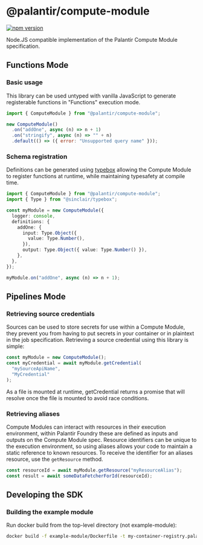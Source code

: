 # @palantir/compute-module

[![npm version](https://img.shields.io/npm/v/@palantir%2Fcompute-module?style=flat)](https://www.npmjs.com/package/@palantir/compute-module)

Node.JS compatible implementation of the Palantir Compute Module specification.

## Functions Mode

### Basic usage

This library can be used untyped with vanilla JavaScript to generate registerable functions in "Functions" execution mode.

```js
import { ComputeModule } from "@palantir/compute-module";

new ComputeModule()
  .on("addOne", async (n) => n + 1)
  .on("stringify", async (n) => "" + n)
  .default(() => ({ error: "Unsupported query name" }));
```

### Schema registration

Definitions can be generated using [typebox](https://github.com/sinclairzx81/typebox) allowing the Compute Module to register functions at runtime, while maintaining typesafety at compile time.

```ts
import { ComputeModule } from "@palantir/compute-module";
import { Type } from "@sinclair/typebox";

const myModule = new ComputeModule({
  logger: console,
  definitions: {
    addOne: {
      input: Type.Object({
        value: Type.Number(),
      }),
      output: Type.Object({ value: Type.Number() }),
    },
  },
});

myModule.on("addOne", async (n) => n + 1);
```

## Pipelines Mode

### Retrieving source credentials

Sources can be used to store secrets for use within a Compute Module, they prevent you from having to put secrets in your container or in plaintext in the job specification. Retrieving a source credential using this library is simple:

```ts
const myModule = new ComputeModule();
const myCredential = await myModule.getCredential(
  "mySourceApiName",
  "MyCredential"
);
```

As a file is mounted at runtime, getCredential returns a promise that will resolve once the file is mounted to avoid race conditions.

### Retrieving aliases

Compute Modules can interact with resources in their execution environment, within Palantir Foundry these are defined as inputs and outputs on the Compute Module spec. Resource identifiers can be unique to the execution environment, so using aliases allows your code to maintain a static reference to known resources. To receive the identifier for an aliases resource, use the `getResource` method.

```ts
const resourceId = await myModule.getResource("myResourceAlias");
const result = await someDataFetcherForId(resourceId);
```

## Developing the SDK

### Building the example module

Run docker build from the top-level directory (not example-module):

```sh
docker build -f example-module/Dockerfile -t my-container-registry.palantirfoundry.com/example-module:0.0.1 .
```
